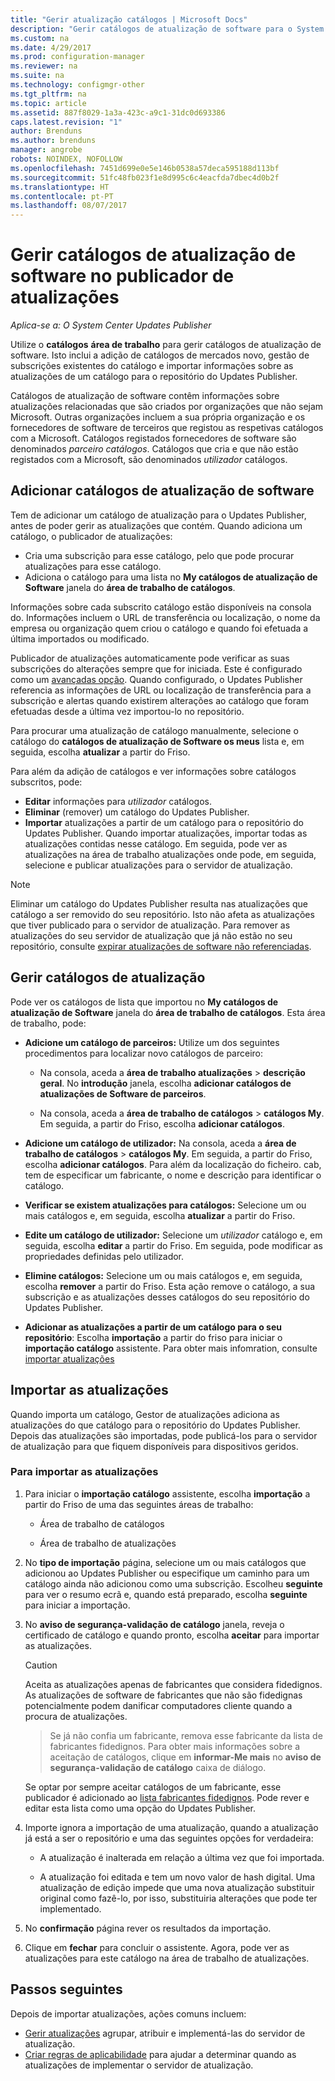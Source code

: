 ```yaml
---
title: "Gerir atualização catálogos | Microsoft Docs"
description: "Gerir catálogos de atualização de software para o System Center Updates Publisher"
ms.custom: na
ms.date: 4/29/2017
ms.prod: configuration-manager
ms.reviewer: na
ms.suite: na
ms.technology: configmgr-other
ms.tgt_pltfrm: na
ms.topic: article
ms.assetid: 887f8029-1a3a-423c-a9c1-31dc0d693386
caps.latest.revision: "1"
author: Brenduns
ms.author: brenduns
manager: angrobe
robots: NOINDEX, NOFOLLOW
ms.openlocfilehash: 7451d699e0e5e146b0538a57deca595188d113bf
ms.sourcegitcommit: 51fc48fb023f1e8d995c6c4eacfda7dbec4d0b2f
ms.translationtype: HT
ms.contentlocale: pt-PT
ms.lasthandoff: 08/07/2017
---
```

# <a name="manage-software-update-catalogs-in-updates-publisher"></a>Gerir catálogos de atualização de software no publicador de atualizações

*Aplica-se a: O System Center Updates Publisher*

Utilize o **catálogos** **área de trabalho** para gerir catálogos de atualização de software. Isto inclui a adição de catálogos de mercados novo, gestão de subscrições existentes do catálogo e importar informações sobre as atualizações de um catálogo para o repositório do Updates Publisher.

Catálogos de atualização de software contêm informações sobre atualizações relacionadas que são criados por organizações que não sejam Microsoft. Outras organizações incluem a sua própria organização e os fornecedores de software de terceiros que registou as respetivas catálogos com a Microsoft. Catálogos registados fornecedores de software são denominados *parceiro catálogos*. Catálogos que cria e que não estão registados com a Microsoft, são denominados *utilizador* catálogos.

## <a name="add-software-update-catalogs"></a>Adicionar catálogos de atualização de software
Tem de adicionar um catálogo de atualização para o Updates Publisher, antes de poder gerir as atualizações que contém. Quando adiciona um catálogo, o publicador de atualizações:
-   Cria uma subscrição para esse catálogo, pelo que pode procurar atualizações para esse catálogo.
-   Adiciona o catálogo para uma lista no **My catálogos de atualização de Software** janela do **área de trabalho de catálogos**.  

Informações sobre cada subscrito catálogo estão disponíveis na consola do. Informações incluem o URL de transferência ou localização, o nome da empresa ou organização quem criou o catálogo e quando foi efetuada a última importados ou modificado.

Publicador de atualizações automaticamente pode verificar as suas subscrições do alterações sempre que for iniciada. Este é configurado como um [avançadas opção](/sccm/sum/tools/updates-publisher-options#advanced). Quando configurado, o Updates Publisher referencia as informações de URL ou localização de transferência para a subscrição e alertas quando existirem alterações ao catálogo que foram efetuadas desde a última vez importou-lo no repositório.

Para procurar uma atualização de catálogo manualmente, selecione o catálogo do **catálogos de atualização de Software os meus** lista e, em seguida, escolha **atualizar** a partir do Friso.

Para além da adição de catálogos e ver informações sobre catálogos subscritos, pode:
-  **Editar** informações para *utilizador* catálogos.
-  **Eliminar** (remover) um catálogo do Updates Publisher.
-  **Importar** atualizações a partir de um catálogo para o repositório do Updates Publisher. Quando importar atualizações, importar todas as atualizações contidas nesse catálogo. Em seguida, pode ver as atualizações na área de trabalho atualizações onde pode, em seguida, selecione e publicar atualizações para o servidor de atualização.

> [!NOTE]   
> Eliminar um catálogo do Updates Publisher resulta nas atualizações que catálogo a ser removido do seu repositório. Isto não afeta as atualizações que tiver publicado para o servidor de atualização. Para remover as atualizações do seu servidor de atualização que já não estão no seu repositório, consulte [expirar atualizações de software não referenciadas](/sccm/sum/tools/updates-publisher-options#expire-unreferenced-software-updates).

## <a name="manage-update-catalogs"></a>Gerir catálogos de atualização
Pode ver os catálogos de lista que importou no **My catálogos de atualização de Software** janela do **área de trabalho de catálogos**. Esta área de trabalho, pode:

-   **Adicione um catálogo de parceiros:** Utilize um dos seguintes procedimentos para localizar novo catálogos de parceiro:

    -   Na consola, aceda a **área de trabalho atualizações** > **descrição geral**. No **introdução** janela, escolha **adicionar catálogos de atualizações de Software de parceiros**.

    -   Na consola, aceda a **área de trabalho de catálogos** > **catálogos My**. Em seguida, a partir do Friso, escolha **adicionar catálogos**.

-   **Adicione um catálogo de utilizador:** Na consola, aceda a **área de trabalho de catálogos** > **catálogos My**. Em seguida, a partir do Friso, escolha **adicionar catálogos**. Para além da localização do ficheiro. cab, tem de especificar um fabricante, o nome e descrição para identificar o catálogo.


-   **Verificar se existem atualizações para catálogos:** Selecione um ou mais catálogos e, em seguida, escolha **atualizar** a partir do Friso.

-   **Edite um catálogo de utilizador:** Selecione um *utilizador* catálogo e, em seguida, escolha **editar** a partir do Friso. Em seguida, pode modificar as propriedades definidas pelo utilizador.

-   **Elimine catálogos:** Selecione um ou mais catálogos e, em seguida, escolha **remover** a partir do Friso. Esta ação remove o catálogo, a sua subscrição e as atualizações desses catálogos do seu repositório do Updates Publisher.

-   **Adicionar as atualizações a partir de um catálogo para o seu repositório**: Escolha **importação** a partir do friso para iniciar o **importação catálogo** assistente. Para obter mais infomration, consulte [importar atualizações](#import-updates)

## <a name="import-updates"></a>Importar as atualizações
Quando importa um catálogo, Gestor de atualizações adiciona as atualizações do que catálogo para o repositório do Updates Publisher. Depois das atualizações são importadas, pode publicá-los para o servidor de atualização para que fiquem disponíveis para dispositivos geridos.

### <a name="to-import-updates"></a>Para importar as atualizações
1.  Para iniciar o **importação catálogo** assistente, escolha **importação** a partir do Friso de uma das seguintes áreas de trabalho:

    -   Área de trabalho de catálogos

    -   Área de trabalho de atualizações

2.  No **tipo de importação** página, selecione um ou mais catálogos que adicionou ao Updates Publisher ou especifique um caminho para um catálogo ainda não adicionou como uma subscrição. Escolheu **seguinte** para ver o resumo ecrã e, quando está preparado, escolha **seguinte** para iniciar a importação.

3.  No **aviso de segurança-validação de catálogo** janela, reveja o certificado de catálogo e quando pronto, escolha **aceitar** para importar as atualizações.

    > [!CAUTION]    
    > Aceita as atualizações apenas de fabricantes que considera fidedignos. As atualizações de software de fabricantes que não são fidedignas potencialmente podem danificar computadores cliente quando a procura de atualizações.

    >  Se já não confia um fabricante, remova esse fabricante da lista de fabricantes fidedignos. Para obter mais informações sobre a aceitação de catálogos, clique em **informar-Me mais** no **aviso de segurança-validação de catálogo** caixa de diálogo.

    Se optar por sempre aceitar catálogos de um fabricante, esse publicador é adicionado ao [lista fabricantes fidedignos](/sccm/sum/tools/updates-publisher-options#trusted-publishers). Pode rever e editar esta lista como uma opção do Updates Publisher.

4.  Importe ignora a importação de uma atualização, quando a atualização já está a ser o repositório e uma das seguintes opções for verdadeira:

    -   A atualização é inalterada em relação a última vez que foi importada.

    -   A atualização foi editada e tem um novo valor de hash digital. Uma atualização de edição impede que uma nova atualização substituir original como fazê-lo, por isso, substituiria alterações que pode ter implementado.

5.  No **confirmação** página rever os resultados da importação.

6.  Clique em **fechar** para concluir o assistente. Agora, pode ver as atualizações para este catálogo na área de trabalho de atualizações.

## <a name="next-steps"></a>Passos seguintes
Depois de importar atualizações, ações comuns incluem:
-   [Gerir atualizações](/sccm/sum/tools/manage-updates-with-updates-publisher) agrupar, atribuir e implementá-las do servidor de atualização.
-   [Criar regras de aplicabilidade](/sccm/sum/tools/updates-publisher-applicability-rules) para ajudar a determinar quando as atualizações de implementar o servidor de atualização.
